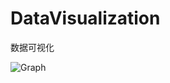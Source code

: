 # DataVisualization
数据可视化

![Graph](https://github.com/JpHoooo/DataVisualization/assets/42137140/725b7887-081d-415f-9813-652c8adf6664)

